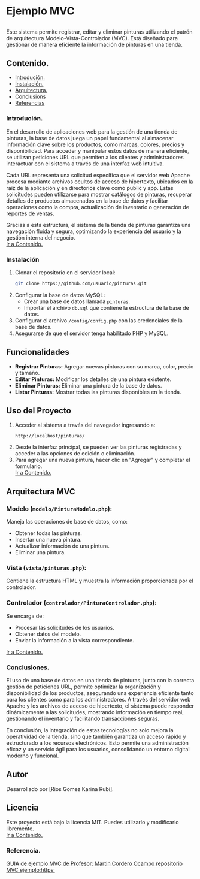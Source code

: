 # Ejemplo MVC

##  
Este sistema permite registrar, editar y eliminar pinturas utilizando el patrón de arquitectura Modelo-Vista-Controlador (MVC). Está diseñado para gestionar de manera eficiente la información de pinturas en una tienda.

<a id='contents'></a>
## Contenido.
<ul>
<li><a href="#intro">Introdución.</a></li>
<li><a href="#Instalacion">Instalación.</a></li>
<li><a href="#Arq">Arquitectura.</a></li>
<li><a href="#conclusions">Conclusions</a></li>
<li><a href="#reference">Referencias</a></li>
</ul>
  
<a id='intro'></a>
### Introdución.

En el desarrollo de aplicaciones web para la gestión de una tienda de pinturas, la base de datos juega un papel fundamental al almacenar información clave sobre los productos, como marcas, colores, precios y disponibilidad. Para acceder y manipular estos datos de manera eficiente, se utilizan peticiones URL que permiten a los clientes y administradores interactuar con el sistema a través de una interfaz web intuitiva.

Cada URL representa una solicitud específica que el servidor web Apache procesa mediante archivos ocultos de acceso de hipertexto, ubicados en la raíz de la aplicación y en directorios clave como public y app. Estas solicitudes pueden utilizarse para mostrar catálogos de pinturas, recuperar detalles de productos almacenados en la base de datos y facilitar operaciones como la compra, actualización de inventario o generación de reportes de ventas.

Gracias a esta estructura, el sistema de la tienda de pinturas garantiza una navegación fluida y segura, optimizando la experiencia del usuario y la gestión interna del negocio.<br>
<a href="#contents">Ir a Contenido.</a>

<a id='Instalacion'></a>
### Instalación
1. Clonar el repositorio en el servidor local:
   ```sh
   git clone https://github.com/usuario/pinturas.git
   ```
2. Configurar la base de datos MySQL:
   - Crear una base de datos llamada `pinturas`.
   - Importar el archivo `db.sql` que contiene la estructura de la base de datos.
3. Configurar el archivo `/config/config.php` con las credenciales de la base de datos.
4. Asegurarse de que el servidor tenga habilitado PHP y MySQL.

## Funcionalidades
- **Registrar Pinturas:** Agregar nuevas pinturas con su marca, color, precio y tamaño.
- **Editar Pinturas:** Modificar los detalles de una pintura existente.
- **Eliminar Pinturas:** Eliminar una pintura de la base de datos.
- **Listar Pinturas:** Mostrar todas las pinturas disponibles en la tienda.

## Uso del Proyecto
1. Acceder al sistema a través del navegador ingresando a:
   ```
   http://localhost/pinturas/
   ```
2. Desde la interfaz principal, se pueden ver las pinturas registradas y acceder a las opciones de edición o eliminación.
3. Para agregar una nueva pintura, hacer clic en "Agregar" y completar el formulario.<br>
<a href="#contents">Ir a Contenido.</a>

<a id='Arq'></a>

## Arquitectura MVC
### **Modelo (`modelo/PinturaModelo.php`):**
Maneja las operaciones de base de datos, como:
- Obtener todas las pinturas.
- Insertar una nueva pintura.
- Actualizar información de una pintura.
- Eliminar una pintura.

### **Vista (`vista/pinturas.php`):**
Contiene la estructura HTML y muestra la información proporcionada por el controlador.

### **Controlador (`controlador/PinturaControlador.php`):**
Se encarga de:
- Procesar las solicitudes de los usuarios.
- Obtener datos del modelo.
- Enviar la información a la vista correspondiente.




<a href="#contents">Ir a Contenido.</a>

<a id='conclusions'></a>
### Conclusiones.

El uso de una base de datos en una tienda de pinturas, junto con la correcta gestión de peticiones URL, permite optimizar la organización y disponibilidad de los productos, asegurando una experiencia eficiente tanto para los clientes como para los administradores. A través del servidor web Apache y los archivos de acceso de hipertexto, el sistema puede responder dinámicamente a las solicitudes, mostrando información en tiempo real, gestionando el inventario y facilitando transacciones seguras.

En conclusión, la integración de estas tecnologías no solo mejora la operatividad de la tienda, sino que también garantiza un acceso rápido y estructurado a los recursos electrónicos. Esto permite una administración eficaz y un servicio ágil para los usuarios, consolidando un entorno digital moderno y funcional.

## Autor
Desarrollado por [Rios Gomez Karina Rubi].

## Licencia
Este proyecto está bajo la licencia MIT. Puedes utilizarlo y modificarlo libremente.<br>
<a href="#contents">Ir a Contenido.</a>

<a id='reference'></a>
### Referencia.

[GUIA de ejemplo MVC de Profesor: Martin Cordero Ocampo repositorio MVC ejemplo:https:](https://github.com/miRepositorioGit/EjemploMvcObjetos)
